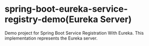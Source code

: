# spring-boot-eureka-service-registry-demo(Eureka Server)
Demo project for Spring Boot Service Registration With Eureka. This implementation represents the Eureka server.
